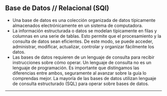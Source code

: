 ## Base de Datos // Relacional (SQl)

- Una base de datos es una colección organizada de datos típicamente almacenados
electrónicamente en un sistema de computadora.
- La información estructurada o datos se modelan típicamente en filas y columnas en una serie de
tablas. Esto permite que el procesamiento y la consulta de datos sean eficientes. De este modo,
se puede acceder, administrar, modificar, actualizar, controlar y organizar fácilmente los datos.
- Las bases de datos requieren de un lenguaje de consulta para recibir instrucciones sobre cómo
operar. Un lenguaje de consulta no es un lenguaje de programación. Es importante que
distingamos las diferencias entre ambos, seguramente al avanzar sobre la guía lo comprendas
mejor. La mayoría de las bases de datos utilizan lenguaje de consulta estructurado (SQL) para
operar sobre bases de datos.

---